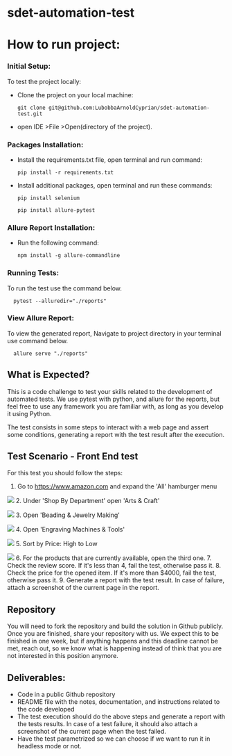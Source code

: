 # sdet-automation-test

# How to run project:


 ### **Initial Setup:**

To test the project locally:
* Clone the project on your local machine:


      git clone git@github.com:LubobbaArnoldCyprian/sdet-automation-test.git

* open IDE >File >Open(directory of the project).


 ### **Packages Installation:**
* Install the requirements.txt file, open terminal and run command:


	  pip install -r requirements.txt


* Install additional packages, open terminal and run these commands: 


	  pip install selenium

      pip install allure-pytest




 ### **Allure Report Installation:** 

* Run the following command:


      npm install -g allure-commandline


 ### **Running Tests:**
 To run the test use the command below.

      pytest --alluredir="./reports"

 ### **View Allure Report:**
To view the generated report, Navigate to project directory in your terminal use command below.

      allure serve "./reports" 



## What is Expected?
This is a code challenge to test your skills related to the development of automated tests. We use pytest with python, 
and allure for the reports, but feel free to use any framework you are familiar with, as long as you develop it using 
Python. 

The test consists in some steps to interact with a web page and assert some conditions, generating a report with the test result after the execution.

## Test Scenario - Front End test
For this test you should follow the steps:
1. Go to https://www.amazon.com and expand the 'All' hamburger menu

![](./imgs/img_1.jpg)
2. Under 'Shop By Department' open 'Arts & Craft'

![](./imgs/img_2.jpg)
3. Open 'Beading & Jewelry Making'

![](./imgs/img_3.jpg)
4. Open 'Engraving Machines & Tools'

![](./imgs/img_4.jpg)
5. Sort by Price: High to Low

![](./imgs/img_5.jpg)
6. For the products that are currently available, open the third one.
7. Check the review score. If it's less than 4, fail the test, otherwise pass it.
8. Check the price for the opened item. If it's more than $4000, fail the test, otherwise pass it.
9. Generate a report with the test result. In case of failure, attach a screenshot of the current page in the report.

## Repository
You will need to fork the repository and build the solution in Github publicly. Once you are finished, share your
repository with us. We expect this to be finished in one week, but if anything happens and this deadline cannot be met, 
reach out, so we know what is happening instead of think that you are not interested in this position anymore. 

## Deliverables:
* Code in a public Github repository
* README file with the notes, documentation, and instructions related to the code developed
* The test execution should do the above steps and generate a report with the tests results. In case of a test failure, it should also attach a screenshot of the current page when the test failed.
* Have the test parametrized so we can choose if we want to run it in headless mode or not.
